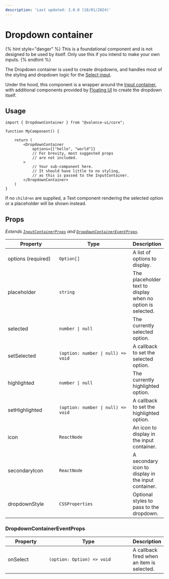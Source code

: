 ```yaml
---
description: 'Last updated: 2.0.0 (18/01/2024)'
---
```


# Dropdown container

{% hint style="danger" %}
This is a foundational component and is not designed to be used by itself. Only use this if you intend to make your own inputs.
{% endhint %}

The Dropdown container is used to create dropdowns, and handles most of the styling and dropdown logic for the [Select input](select-input.md).&#x20;

Under the hood, this component is a wrapper around the [Input container](input-container.md), with additional components provided by [Floating UI](https://floating-ui.com/) to create the dropdown itself.

## Usage

```tsx
import { DropdownContainer } from "@valence-ui/core";

function MyComponent() { 

    return ( 
        <DropdownContainer 
            options={["hello", "world"]}        
            // For brevity, most suggested props
            // are not included.
        >
            // Your sub-component here.
            // It should have little to no styling,
            // as this is passed to the InputContainer.
        </DropdownContainer>
    )
}
```

If no `children` are supplied, a Text component rendering the selected option or a placeholder will be shown instead.

## Props

_Extends_ [_`InputContainerProps`_](input-container.md) _and_ [_`DropdownContainerEventProps`_](dropdown-container.md#dropdowncontainereventprops)_._

<table data-full-width="true"><thead><tr><th width="183">Property</th><th width="339">Type</th><th>Description</th></tr></thead><tbody><tr><td>options (required)</td><td><code>Option[]</code></td><td>A list of options to display.</td></tr><tr><td>placeholder</td><td><code>string</code></td><td>The placeholder text to display when no option is selected.</td></tr><tr><td>selected</td><td><code>number | null</code></td><td>The currently selected option.</td></tr><tr><td>setSelected</td><td><code>(option: number | null) => void</code></td><td>A callback to set the selected option.</td></tr><tr><td>highlighted</td><td><code>number | null</code></td><td>The currently highlighted option.</td></tr><tr><td>setHighlighted</td><td><code>(option: number | null) => void</code></td><td>A callback to set the highlighted option.</td></tr><tr><td>icon</td><td><code>ReactNode</code></td><td>An icon to display in the input container.</td></tr><tr><td>secondaryIcon</td><td><code>ReactNode</code></td><td>A secondary icon to display in the input container.</td></tr><tr><td>dropdownStyle</td><td><code>CSSProperties</code></td><td>Optional styles to pass to the dropdown.</td></tr></tbody></table>

### DropdownContainerEventProps

<table data-full-width="true"><thead><tr><th width="121">Property</th><th width="275">Type</th><th>Description</th></tr></thead><tbody><tr><td>onSelect</td><td><code>(option: Option) => void</code></td><td>A callback fired when an item is selected.</td></tr></tbody></table>
